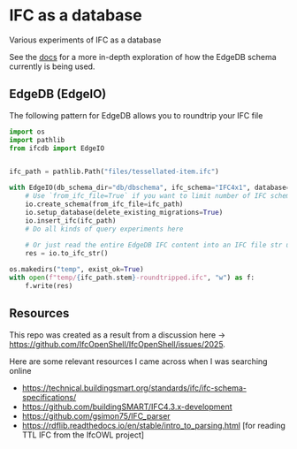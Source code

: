 # IFC as a database
Various experiments of IFC as a database

See the [docs](https://krande.github.io/ifcdb) for a more in-depth exploration of how 
the EdgeDB schema currently is being used.

## EdgeDB (EdgeIO)

The following pattern for EdgeDB allows you to roundtrip your IFC file

````python
import os
import pathlib
from ifcdb import EdgeIO


ifc_path = pathlib.Path("files/tessellated-item.ifc")

with EdgeIO(db_schema_dir="db/dbschema", ifc_schema="IFC4x1", database="testdb") as io:
    # Use `from_ifc_file=True` if you want to limit number of IFC schema elements to what's contained in your IFC file    
    io.create_schema(from_ifc_file=ifc_path)
    io.setup_database(delete_existing_migrations=True)
    io.insert_ifc(ifc_path)
    # Do all kinds of query experiments here
    
    # Or just read the entire EdgeDB IFC content into an IFC file str using ifcopenshell like this
    res = io.to_ifc_str()

os.makedirs("temp", exist_ok=True)
with open(f"temp/{ifc_path.stem}-roundtripped.ifc", "w") as f:
    f.write(res)
````



## Resources

This repo was created as a result from a discussion here -> https://github.com/IfcOpenShell/IfcOpenShell/issues/2025.

Here are some relevant resources I came across when I was searching online

* https://technical.buildingsmart.org/standards/ifc/ifc-schema-specifications/
* https://github.com/buildingSMART/IFC4.3.x-development
* https://github.com/gsimon75/IFC_parser
* https://rdflib.readthedocs.io/en/stable/intro_to_parsing.html [for reading TTL IFC from the IfcOWL project]